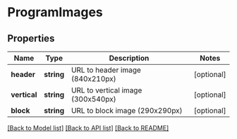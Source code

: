 # ProgramImages

## Properties
Name | Type | Description | Notes
------------ | ------------- | ------------- | -------------
**header** | **string** | URL to header image (840x210px) | [optional] 
**vertical** | **string** | URL to vertical image (300x540px) | [optional] 
**block** | **string** | URL to block image (290x290px) | [optional] 

[[Back to Model list]](../README.md#documentation-for-models) [[Back to API list]](../README.md#documentation-for-api-endpoints) [[Back to README]](../README.md)


